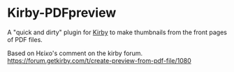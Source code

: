 # Kirby-PDFpreview

A "quick and dirty" plugin for [Kirby](http://getkirby.com/) to make thumbnails from the front pages of PDF files. 

Based on Ηείκο's comment on the kirby forum.
https://forum.getkirby.com/t/create-preview-from-pdf-file/1080
